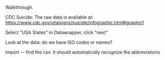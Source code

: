 Walkthrough.


CDC Suicide:
The raw data is available at:
https://www.cdc.gov/vitalsigns/suicide/infographic.html#graphic1


Select "USA States" in Datawrapper, click "next"

Look at the data: do we have ISO codes or names?

Import -- find the csv. it should automatically recognize the abbreviations
